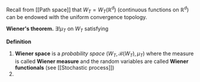 Recall from [[Path space]] that $W_T=W_T(\mathbb{R}^d)$ (continuous functions on $\mathbb{R}^d$) can be endowed with the uniform convergence topology.

**Wiener's theorem.** $\exists !\mu_T$ on $W_T$ satisfying

**Definition**
1. **Wiener space** is a _probability space_ $(W_T, \mathcal{B}(W_T),\mu_T)$ where the measure is called **Wiener measure** and the random variables are called **Wiener functionals** (see [[Stochastic process]])
2. 